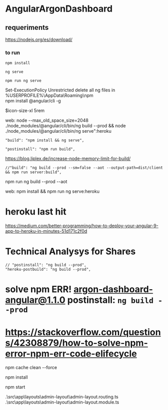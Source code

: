 # AngularArgonDashboard

## requeriments
https://nodejs.org/es/download/
### to run

```
npm install
```
```
ng serve
```
```
npm run ng serve
```

Set-ExecutionPolicy Unrestricted
delete all ng files in %USERPROFILE%\AppData\Roaming\npm\
npm install @angular/cli -g

$icon-size-xl
5rem


web: node --max_old_space_size=2048 ./node_modules/@angular/cli/bin/ng build --prod && node ./node_modules/@angular/cli/bin/ng serve":heroku


    "build": "npm install && ng serve", 

    "postinstall": "npm run build",

https://blog.liplex.de/increase-node-memory-limit-for-build/

    //"build": "ng build --prod --sm=false --aot --output-path=dist/client && npm run server:build",
npm run ng build --prod --aot

web: npm install && npm run ng serve:heroku

# heroku last hit
https://medium.com/better-programming/how-to-deploy-your-angular-9-app-to-heroku-in-minutes-51d171c2f0d

# Technical Analysys for Shares

    // "postinstall": "ng build --prod",
    "heroku-postbuild": "ng build --prod",

# solve npm ERR! argon-dashboard-angular@1.1.0 postinstall: `ng build --prod`
# https://stackoverflow.com/questions/42308879/how-to-solve-npm-error-npm-err-code-elifecycle
npm cache clean --force

npm install

npm start

.\src\app\layouts\admin-layout\admin-layout.routing.ts
.\src\app\layouts\admin-layout\admin-layout.module.ts
